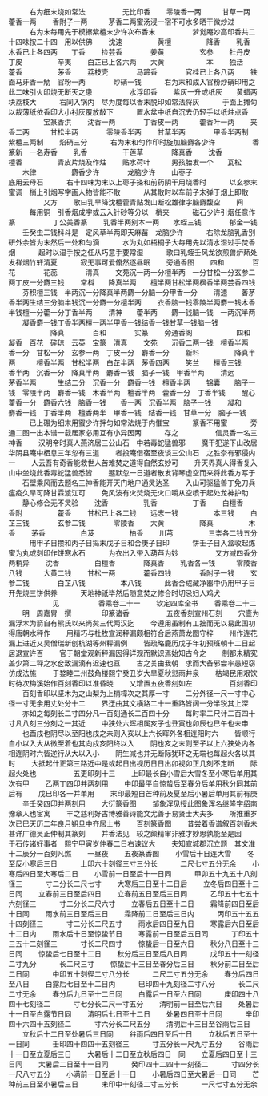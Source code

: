 <!-- { "loadSidebar": true } -->
　　　右为细末烧如常法
　　　　　无比印香
　　零陵香一两　　　甘草一两　　　　藿香一两
　　香附子一两　　　茅香二两蜜汤浸一宿不可水多晒干微炒过
　　　右为末每用先于模擦紫檀末少许次布香末
　　　　　梦觉庵妙高印香共二十四味按二十四　用以供佛
　　沈速　　　　　黄檀　　　　　降香
　　乳香　　　　　木香已上各四两　　丁香
　　捡芸香　　　　姜黄　　　　　玄参
　　牡丹皮　　　　丁皮　　　　　辛夷
　　白芷已上各六两　　大黄　　　　　　本
　　独活　　　　　藿香　　　　　茅香
　　荔枝壳　　　　马蹄香　　　　官桂已上各八两
　　铁面马牙香一觔　官粉一两　　　　炒硝一钱
　　　右为末和成入官粉炒硝印用之此二味引火印烧无断灭之患
　　　　　水浮印香
　　紫灰一升或纸灰　　黄蜡两块荔枝大
　　　右同入锅内　尽为度每以香末脱印如常法将灰
　　　于面上摊匀以裁薄纸依香印大小衬灰覆放敲下
　　　置水盆中纸自沉去仍轻手以纸炷点香
　　　　　宝篆香洪
　　沈香一两　　　　丁香皮一两　　　藿香叶一两
　　夹　香二两　　　甘松半两　　　　零陵香半两
　　甘草半两　　　　甲香半两制　　　紫檀三两制
　　焰硝三分
　　　右为末和匀作印时旋加脑麝各少许
　　　　　香篆新　一名寿香
　　乳香　　　　　干莲草　　　　降真香
　　沈香　　　　　檀香　　　　　青皮片烧及作炷
　　贴水荷叶　　　男孩胎发一个　　瓦松
　　木律　　　　　麝香少许　　　　龙脑少许
　　山枣子　　　　　　　　　　底用云母石
　　　右十四味为末以上枣子搽和前药阴干用烧香时
　　　以玄参末蜜调　梢上引烟写字画人物皆能不散
　　　从其散时以车前子末弹于烟上即散
　　　　　又方
　　歌曰乳旱降沈檀藿青贴发山断松雄律字脑麝馥空
　　间
　　　每用铜　引香烟成字或云入针砂等分以　梢夹
　　　磁石少许引烟任意作篆
　　　　　丁公美香篆
　　乳香半两别本一两　　水蛭三钱　　　　郁金一钱
　　壬癸虫二钱科斗是　定风草半两即天麻苗　龙脑少许
　　　右除龙脑乳香别研外余皆为末然后一处和匀滴
　　　水为丸如梧桐子大每用先以清水湿过手焚香烟
　　　起时以湿手按之任从巧意手要常湿
　　　歌曰乳蛭壬风龙欲煎兽炉爇处发祥烟竹轩清夏
　　　寂无事可爱翛然逐昼眠
　　旁通香图
　　四和　　　　百花　　　　花蕊　　　　清真
　　文苑沉一两一分檀半两　一分甘松一分玄参二两丁皮一分麝三钱
　　常枓　　降真半两　　檀半两甘松半两枫香半两芸香四钱
　　芬积檀三钱　半两沉一分降真半两麝一分脑一分甲香一分
　　清速　　萫茅香半两生结三分脑半钱沉一分麝一分檀半两
　　衣香脑一钱零陵半两麝一钱木香半钱檀一分藿一分丁香半两
　　清神　　藿半两　　麝一钱脑一钱　一两沉半两
　　凝香麝一钱丁香半两檀一两半甲香一钱结香一钱甘草一钱脑一钱
　　　　　　降真　　　　百和　　　　实篆
　　旁通香阁
　　　　　　四和　凝香　百花　碎琼　云英　宝篆　清真
　　文苑　　沉香二两一钱　檀香半两　　香一分　甘松一分　玄参一两　丁皮一分　麝香一分
　　新料　　　　　降真半两　　　檀香半两　甘松半两　白芷半两　茅香四两
　　笑兰　　檀香三钱　　香半两　沉香一分　降真半两　麝香一钱　脑子一钱　甲香半两
　　清远　　　　　茅香半两　　　生结二分　沉香一分　麝香一钱　檀香半两
　　锦囊　　脑子一钱　零陵半两　麝香一钱　木香半两　檀香半两　藿香一分　丁香半钱
　　醒心　　藿香一分　麝香六钱　脑香一钱　　香一两　沉香半两　脑子一钱
　　凝和　　麝香一钱　丁香半两　檀香两半　甲香一钱　结香一钱　甘草一分　脑子一钱
　　　已上碾为细末用蜜少许拌匀如常法烧于内惟宝
　　　篆香不用蜜
　　　旁通二图一出本谱一载居家必用互有小异因两
　　　存之
　　　　　信灵香一名三神香
　　汉明帝时真人燕济居三公山石　中若毒蛇猛兽邪
　　魔干犯遂下山改居华阴县庵中栖息三年忽有三道
　　者投庵借宿至夜谈三公山石　之胜奈有邪侵内一
　　人云吾有奇香能救世人苦难焚之道得自然玄妙可
　　升天界真人得香复入山中坐烧此香毒蛇猛兽悉皆
　　遯默忽一日道者散发背琴虚空而来将此香方写于
　　石壁乘风而去题名三神香能开天门地户通灵达圣
　　入山可驱猛兽丁免刀兵瘟疫久旱可降甘霖渡江可
　　免风波有火焚烧无火口嚼从空喷于起处龙神护助
　　静心修合无不灵验
　　沈香　　　　　乳香　　　　　丁香
　　白檀香　　　　香附　　　　　藿香
　　甘松已上各二钱　　远志一钱　　　　　本三钱
　　白芷三钱　　　　玄参二钱　　　　零陵香
　　大黄　　　　　降真　　　　　木香
　　茅香　　　　　白芨　　　　　柏香
　　川芎　　　　　三柰各二钱五分
　　　用甲子日攒和丙子日捣末戊子日和合庚子日印
　　　饼壬子日入盒收起炼蜜为丸或刻印作饼寒水石
　　　为衣出入带入葫芦为妙
　　　　　又方减四香分两稍异
　　沈香　　　　　白檀香　　　　降真香
　　乳香各一钱　　　零陵香八钱　　　大黄二钱
　　甘松一两　　　　藿香四钱　　　　香附子一钱
　　玄参二钱　　　　白芷八钱　　　　　本八钱
　　　此香合成藏净器中仍用甲子日开先烧三饼供养
　　　天地神祇毕然后随意焚之修合时切忌妇人鸡犬
　　　
　　　见
　　
　　　香乘卷二十一
　　钦定四库全书
　　香乘卷二十二
　　明　周嘉冑　撰
　　　　印篆诸香
　　　　　五夜香刻宣州石刻
　　穴壸为漏浮木为箭自有熊氏以来尚矣三代两汉迄
　　今遵用虽制有工拙而无以易此国初得唐朝水秤作
　　用精巧与杜牧宣润秤漏颇相符合后燕萧龙图守梓
　　州作连花漏上进近又吴僧瑞新创杭湖等州秤漏例
　　皆疏略鹿历戊子年初预班朝十二日起居退宣许百
　　官于朝堂观新秤漏因得详观而默识焉始知古今之
　　制都未精究盖少第二秤之水奁致漏滴有迟速也亘
　　古之关由我朝　求而大备邪尝率愚短窃仿成法施
　　于婺睦二州鼓角楼熙宁癸丑岁大旱夏秋愆雨井泉
　　枯竭民用艰饮时待次梅溪始作百刻香印以准昏晓
　　又增置五夜香刻如左
　　　　　百刻香印
　　百刻香印以坚木为之山梨为上楠樟次之其厚一寸
　　二分外径一尺一寸中心径一寸无余用丈处分十二
　　界迂曲其文横路二十一重路皆阔一分半锐其上深
　　亦如之每刻长二寸四分凡一百刻通长二百四十分
　　每时率二尺计二百四十寸凡八刻三分刻之一其近
　　中狭处六晖相属亥子也丑寅也卯辰也巳午也未申
　　也酉戍也阴尽以至阳也戍之未则入亥以上六长晖外各相连阳时六
　　皆顺行自小以入大从微至着也其向戍亥阳终以入
　　阴也亥之末则至子以上六狭处内各相连阴时六皆逆行从大以入小
　　阴生减也并无断际犹环之无端也每起火各以其时
　　大抵起什正第三路近中是或起日出视历日日出卯视卯正几刻不定断
　　际起火处也
　　　　　五更印刻十三
　　上印最长自小雪后大雪冬至小寒后单用其次有甲
　　乙两丁四印并两刻用
　　中印最平自惊蛰后至春分后单用秋分同其前后有
　　戊巳印各一并单用
　　末印最短自芒种前及夏至后小暑后单用其前有庚
　　辛壬癸四印并两刻用
　　大衍篆香图
　　邹象浑见授此图象浑名继隆字绍南豫章人也宦寓
　　丰之慈利好古博雅善诗能文尤善于易贤士大夫多
　　所推重岁次已巳天历二年良月朔旦中齐居士书
　　百刻篆香图
　　昔尝着香谱叙百刻香未甚详广德吴正仲制其篆刻
　　并香法见　较之颇精审非雅才妙思孰能至是因　
　　于石传诸好事者　熙宁甲寅岁仲春二日右谏议大
　　夫知宣城郡沉立题　其文准十二辰分一百刻凡燃
　　一昼夜
　　五夜篆香图
　　小雪后十日连大雪
　　冬至反小寒后三日
　　　上印六十刻径三寸三分长
　　　二尺七寸五分无余
　　小寒后四日至大寒后二日
　　小雪前一日至后十一日同
　　　甲卯五十九五十八刻径三
　　　寸二分长二尺七寸
　　大寒后三日至十二日后
　　立冬后四日至十三日同
　　立春前三日至后四日
　　立春前五日至后三日同
　　　乙印五十七五十六刻径三
　　　寸二分长二尺六寸
　　立春后五日至十二日
　　霜降前四日至后十日同
　　雨水前三日至后三日
　　霜降前二日至后三日内
　　　丙印五十五五十四刻径三
　　　寸二分长二尺五寸
　　雨水后四日至九日
　　寒露后六日至后十二日内
　　雨水后十日至惊蛰节日
　　寒露前一日至后五日同
　　　丁印五十三五十二刻径三
　　　寸长二尺四寸
　　惊蛰后一日至六日
　　秋分八日至十三日同
　　惊蛰后七日至十二日
　　秋分后三日至后八日同
　　　戊印五十一刻径二寸九分
　　　长二尺三寸
　　惊蛰后十三日至春分后三日
　　秋分前二日至后二日同
　　　中印五十刻径二寸八分长
　　　二尺二寸五分无余
　　春分后四日至八日
　　白露后七日至十二日内
　　　巳印四十九刻径二寸八分
　　　长二尺二寸无余
　　春分后九日至十二日同
　　白露后一日至六日同
　　　庚印四十八四十七刻径二
　　　寸七分长二尺一寸五分
　　清明前一日至后六日
　　处暑后十一日至白露节日同
　　清明后七日至十二日
　　处暑四日至十日同
　　　辛印四十六四十五刻径二
　　　寸六分长二尺五分
　　清明后十三日至谷雨后三日
　　立秋后十二日至处暑后三日同
　　谷雨后四日至后十日
　　立秋后五日至十一日同
　　　壬印四十四四十五刻径三
　　　寸五分长一尺九寸五分
　　谷雨后十一日至立夏后三日
　　大暑后十二日至立秋后四日　同
　　立夏后四日至十三日同
　　大暑后二日至十一日同
　　　癸印四十二四十一刻径二
　　　寸四分长一尺八寸五分
　　小满前一日至后十一日
　　小暑后四日至大暑后一日同
　　芒种前三日至小暑后三日
　　　未印中十刻径二寸三分长
　　　一尺七寸五分无余
